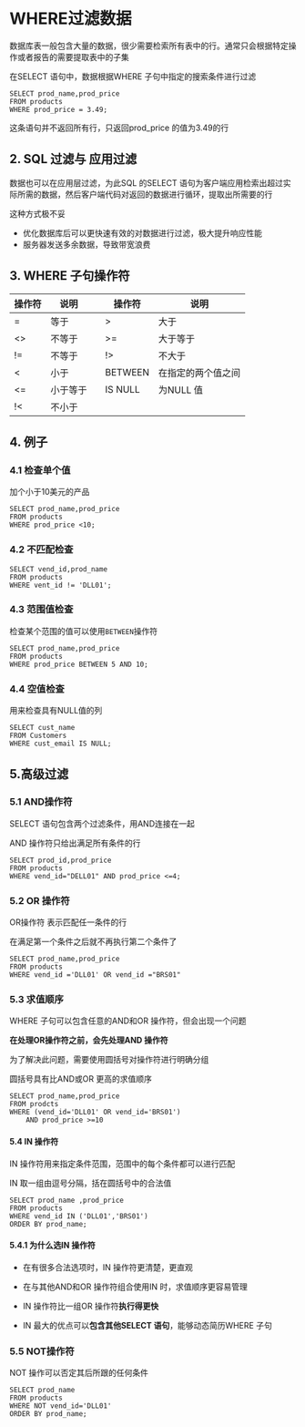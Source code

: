 # WHERE过滤数据

数据库表一般包含大量的数据，很少需要检索所有表中的行。通常只会根据特定操作或者报告的需要提取表中的子集

在SELECT 语句中，数据根据WHERE 子句中指定的搜索条件进行过滤

```
SELECT prod_name,prod_price
FROM products
WHERE prod_price = 3.49;
```

这条语句并不返回所有行，只返回prod_price 的值为3.49的行

## 2. SQL 过滤与 应用过滤

数据也可以在应用层过滤，为此SQL 的SELECT 语句为客户端应用检索出超过实际所需的数据，然后客户端代码对返回的数据进行循环，提取出所需要的行

这种方式极不妥

- 优化数据库后可以更快速有效的对数据进行过滤，极大提升响应性能
- 服务器发送多余数据，导致带宽浪费

## 3. WHERE 子句操作符

| 操作符 | 说明     |      | 操作符  | 说明               |
| ------ | -------- | ---- | ------- | ------------------ |
| =      | 等于     |      | >       | 大于               |
| <>     | 不等于   |      | >=      | 大于等于           |
| !=     | 不等于   |      | !>      | 不大于             |
| <      | 小于     |      | BETWEEN | 在指定的两个值之间 |
| <=     | 小于等于 |      | IS NULL | 为NULL 值          |
| !<     | 不小于   |      |         |                    |

## 4. 例子

### 4.1 检查单个值

加个小于10美元的产品

```
SELECT prod_name,prod_price
FROM products
WHERE prod_price <10;
```

### 4.2 不匹配检查

```
SELECT vend_id,prod_name 
FROM products
WHERE vent_id != 'DLL01';
```

### 4.3 范围值检查

检查某个范围的值可以使用`BETWEEN`操作符

```
SELECT prod_name,prod_price
FROM products
WHERE prod_price BETWEEN 5 AND 10;
```

### 4.4 空值检查

用来检查具有NULL值的列

```
SELECT cust_name 
FROM Customers
WHERE cust_email IS NULL;
```

## 5.高级过滤

### 5.1 AND操作符

SELECT 语句包含两个过滤条件，用AND连接在一起

AND 操作符只给出满足所有条件的行

```
SELECT prod_id,prod_price
FROM products
WHERE vend_id="DELL01" AND prod_price <=4;
```

### 5.2 OR 操作符

OR操作符 表示匹配任一条件的行

在满足第一个条件之后就不再执行第二个条件了

```
SELECT prod_name,prod_price
FROM products
WHERE vend_id ='DLL01' OR vend_id ="BRS01"
```

### 5.3 求值顺序

WHERE 子句可以包含任意的AND和OR 操作符，但会出现一个问题

**在处理OR操作符之前，会先处理AND 操作符**

为了解决此问题，需要使用圆括号对操作符进行明确分组

圆括号具有比AND或OR 更高的求值顺序

```
SELECT prod_name,prod_price
FROM prodcts
WHERE (vend_id='DLL01' OR vend_id='BRS01')
	AND prod_price >=10
```

#### 5.4 IN 操作符

IN 操作符用来指定条件范围，范围中的每个条件都可以进行匹配

IN 取一组由逗号分隔，括在圆括号中的合法值

```
SELECT prod_name ,prod_price
FROM products
WHERE vend_id IN ('DLL01','BRS01')
ORDER BY prod_name;
```

#### 5.4.1 为什么选IN 操作符

- 在有很多合法选项时，IN 操作符更清楚，更直观
- 在与其他AND和OR 操作符组合使用IN 时，求值顺序更容易管理
- IN 操作符比一组OR 操作符**执行得更快**

- IN 最大的优点可以**包含其他SELECT 语句**，能够动态简历WHERE 子句

### 5.5 NOT操作符

NOT 操作可以否定其后所跟的任何条件

```
SELECT prod_name
FROM products
WHERE NOT vend_id='DLL01'
ORDER BY prod_name;
```


